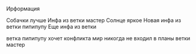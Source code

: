 Ирформация

Собачки лучше
Инфа из ветки мастер
Солнце яркое
Новая инфа из ветки пипипупу
Еще инфа из ветки

ветка пипипупу хочет конфликта
мир никогда не входил в планы ветки мастер


